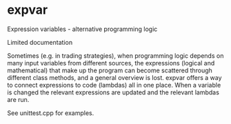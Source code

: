 # expvar
Expression variables - alternative programming logic

Limited documentation

Sometimes (e.g. in trading strategies), when programming logic depends on many input variables from different sources, the expressions (logical and mathematical) that make up the program can become scattered through different class methods, and a general overview is lost.
expvar offers a way to connect expressions to code (lambdas) all in one place. When a variable is changed the relevant expressions are updated and the relevant lambdas are run.

See unittest.cpp for examples.
